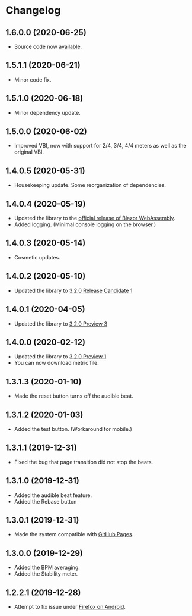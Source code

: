 # Changelog

## 1.6.0.0 (2020-06-25)

-   Source code now [available](https://github.com/hsaito/HSTempoWasm).

## 1.5.1.1 (2020-06-21)

-   Minor code fix.

## 1.5.1.0 (2020-06-18)

-   Minor dependency update.

## 1.5.0.0 (2020-06-02)

-   Improved VBI, now with support for 2/4, 3/4, 4/4 meters as well as
    the original VBI.

## 1.4.0.5 (2020-05-31)

-   Housekeeping update. Some reorganization of dependencies.

## 1.4.0.4 (2020-05-19)

-   Updated the library to the [official release of Blazor WebAssembly](https://devblogs.microsoft.com/aspnet/blazor-webassembly-3-2-0-now-available/).
-   Added logging. (Minimal console logging on the browser.)

## 1.4.0.3 (2020-05-14)

-   Cosmetic updates.

## 1.4.0.2 (2020-05-10)

-   Updated the library to [3.2.0 Release Candidate 1](https://devblogs.microsoft.com/aspnet/blazor-webassembly-3-2-0-release-candidate-now-available/)

## 1.4.0.1 (2020-04-05)

-   Updated the library to [3.2.0 Preview 3](https://devblogs.microsoft.com/aspnet/blazor-webassembly-3-2-0-preview-3-release-now-available/)

## 1.4.0.0 (2020-02-12)

-   Updated the library to [3.2.0 Preview 1](https://devblogs.microsoft.com/aspnet/blazor-webassembly-3-2-0-preview-1-release-now-available/)
-   You can now download metric file.

## 1.3.1.3 (2020-01-10)

-   Made the reset button turns off the audible beat.

## 1.3.1.2 (2020-01-03)

-   Added the test button. (Workaround for mobile.)

## 1.3.1.1 (2019-12-31)

-   Fixed the bug that page transition did not stop the beats.

## 1.3.1.0 (2019-12-31)

-   Added the audible beat feature.
-   Added the Rebase button

## 1.3.0.1 (2019-12-31)

-   Made the system compatible with [GitHub Pages](https://pages.github.com/).

## 1.3.0.0 (2019-12-29)

-   Added the BPM averaging.
-   Added the Stability meter.

## 1.2.2.1 (2019-12-28)

-   Attempt to fix issue under [Firefox on Android](https://www.mozilla.org/en-US/firefox/mobile/).